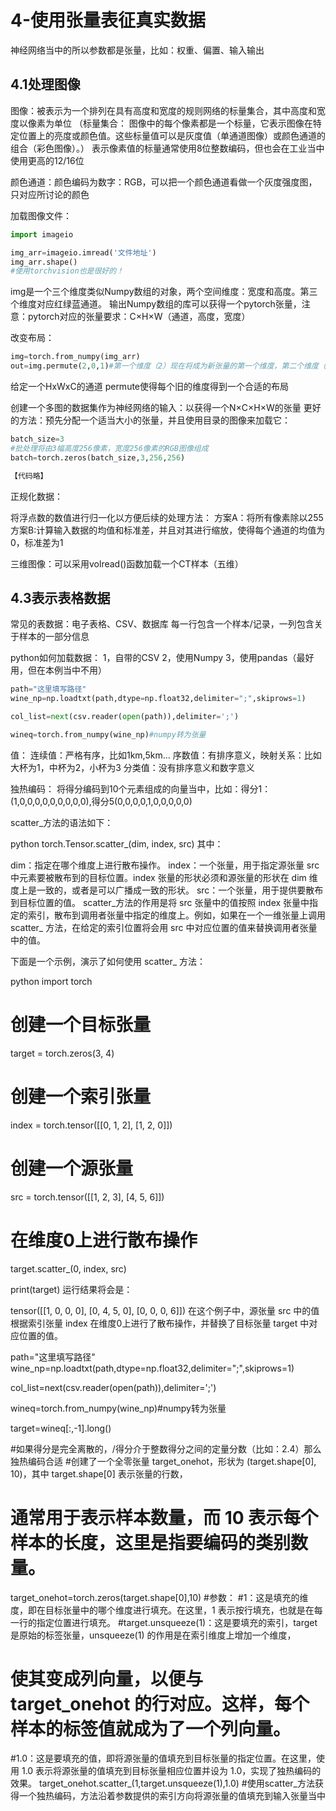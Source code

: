 # 4-使用张量表征真实数据

神经网络当中的所以参数都是张量，比如：权重、偏置、输入输出

## 4.1处理图像

图像：被表示为一个排列在具有高度和宽度的规则网络的标量集合，其中高度和宽度以像素为单位
（标量集合： 图像中的每个像素都是一个标量，它表示图像在特定位置上的亮度或颜色值。这些标量值可以是灰度值（单通道图像）或颜色通道的组合（彩色图像）。）
表示像素值的标量通常使用8位整数编码，但也会在工业当中使用更高的12/16位

颜色通道：颜色编码为数字：RGB，可以把一个颜色通道看做一个灰度强度图，只对应所讨论的颜色

加载图像文件：

```py
import imageio

img_arr=imageio.imread('文件地址')
img_arr.shape()
#使用torchvision也是很好的！
```
img是一个三个维度类似Numpy数组的对象，两个空间维度：宽度和高度。第三个维度对应红绿蓝通道。
输出Numpy数组的库可以获得一个pytorch张量，注意：pytorch对应的张量要求：C×H×W（通道，高度，宽度）

改变布局：
```py
img=torch.from_numpy(img_arr)
out=img.permute(2,0,1)#第一个维度（2）现在将成为新张量的第一个维度，第二个维度（0）成为第二个维度，第三个维度（1）成为第三个维度。换句话说，这行代码将原始张量的通道维度移动到了第一个位置，高度和宽度维度分别移到了第二和第三个位置。
```
给定一个HxWxC的通道
permute使得每个旧的维度得到一个合适的布局

创建一个多图的数据集作为神经网络的输入：以获得一个N×C×H×W的张量
更好的方法：预先分配一个适当大小的张量，并且使用目录的图像来加载它：
```py
batch_size=3
#批处理将由3幅高度256像素，宽度256像素的RGB图像组成
batch=torch.zeros(batch_size,3,256,256)

【代码略】
```

正规化数据：

将浮点数的数值进行归一化以方便后续的处理方法：
方案A：将所有像素除以255
方案B:计算输入数据的均值和标准差，并且对其进行缩放，使得每个通道的均值为0，标准差为1

三维图像：可以采用volread()函数加载一个CT样本（五维）

## 4.3表示表格数据

常见的表数据：电子表格、CSV、数据库
每一行包含一个样本/记录，一列包含关于样本的一部分信息

python如何加载数据：
1，自带的CSV
2，使用Numpy
3，使用pandas（最好用，但在本例当中不用）

```py
path="这里填写路径"
wine_np=np.loadtxt(path,dtype=np.float32,delimiter=";",skiprows=1)

col_list=next(csv.reader(open(path)),delimiter=';')

wineq=torch.from_numpy(wine_np)#numpy转为张量
```

值：
连续值：严格有序，比如1km,5km...
序数值：有排序意义，映射关系：比如大杯为1，中杯为2，小杯为3
分类值：没有排序意义和数字意义

独热编码：
将得分编码到10个元素组成的向量当中，比如：得分1：(1,0,0,0,0,0,0,0,0,0),得分5(0,0,0,0,1,0,0,0,0,0)

scatter_方法的语法如下：

python
torch.Tensor.scatter_(dim, index, src)
其中：

dim：指定在哪个维度上进行散布操作。
index：一个张量，用于指定源张量 src 中元素要被散布到的目标位置。index 张量的形状必须和源张量的形状在 dim 维度上是一致的，或者是可以广播成一致的形状。
src：一个张量，用于提供要散布到目标位置的值。
scatter_方法的作用是将 src 张量中的值按照 index 张量中指定的索引，散布到调用者张量中指定的维度上。例如，如果在一个一维张量上调用 scatter_ 方法，在给定的索引位置将会用 src 中对应位置的值来替换调用者张量中的值。

下面是一个示例，演示了如何使用 scatter_ 方法：

python
import torch

# 创建一个目标张量
target = torch.zeros(3, 4)

# 创建一个索引张量
index = torch.tensor([[0, 1, 2],
                      [1, 2, 0]])

# 创建一个源张量
src = torch.tensor([[1, 2, 3],
                    [4, 5, 6]])

# 在维度0上进行散布操作
target.scatter_(0, index, src)

print(target)
运行结果将会是：

tensor([[1, 0, 0, 0],
        [0, 4, 5, 0],
        [0, 0, 0, 6]])
在这个例子中，源张量 src 中的值根据索引张量 index 在维度0上进行了散布操作，并替换了目标张量 target 中对应位置的值。



path="这里填写路径"
wine_np=np.loadtxt(path,dtype=np.float32,delimiter=";",skiprows=1)

col_list=next(csv.reader(open(path)),delimiter=';')

wineq=torch.from_numpy(wine_np)#numpy转为张量

target=wineq[:,-1].long()

#如果得分是完全离散的，/得分介于整数得分之间的定量分数（比如：2.4）那么独热编码合适
#创建了一个全零张量 target_onehot，形状为 (target.shape[0], 10)，其中 target.shape[0] 表示张量的行数，
# 通常用于表示样本数量，而 10 表示每个样本的长度，这里是指要编码的类别数量。
target_onehot=torch.zeros(target.shape[0],10)
#参数：
#1：这是填充的维度，即在目标张量中的哪个维度进行填充。在这里，1 表示按行填充，也就是在每一行的指定位置进行填充。
#target.unsqueeze(1)：这是要填充的索引，target 是原始的标签张量，unsqueeze(1) 的作用是在索引维度上增加一个维度，
# 使其变成列向量，以便与 target_onehot 的行对应。这样，每个样本的标签值就成为了一个列向量。
#1.0：这是要填充的值，即将源张量的值填充到目标张量的指定位置。在这里，使用 1.0 表示将源张量的值填充到目标张量相应位置并设为 1.0，实现了独热编码的效果。
target_onehot.scatter_(1,target.unsqueeze(1),1.0)
#使用scatter_方法获得一个独热编码，方法沿着参数提供的索引方向将源张量的值填充到输入张量当中
